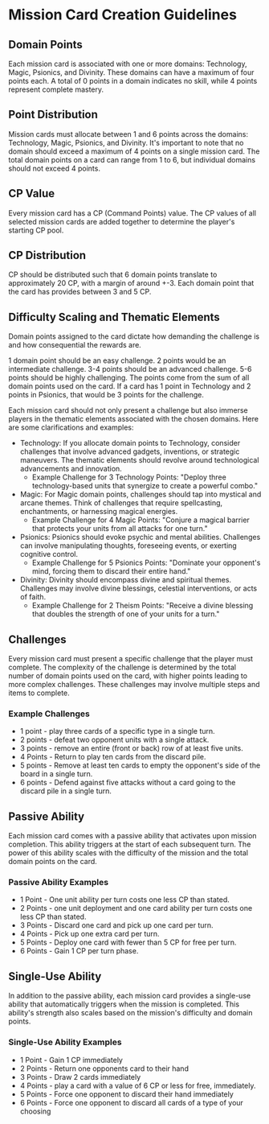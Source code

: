 # Mission Card Creation Guidelines

## Domain Points

Each mission card is associated with one or more domains: Technology, Magic, Psionics, and Divinity. These domains can have a maximum of four points each. A total of 0 points in a domain indicates no skill, while 4 points represent complete mastery.

## Point Distribution

Mission cards must allocate between 1 and 6 points across the domains: Technology, Magic, Psionics, and Divinity. It's important to note that no domain should exceed a maximum of 4 points on a single mission card. The total domain points on a card can range from 1 to 6, but individual domains should not exceed 4 points.

## CP Value

Every mission card has a CP (Command Points) value. The CP values of all selected mission cards are added together to determine the player's starting CP pool.

## CP Distribution

CP should be distributed such that 6 domain points translate to approximately 20 CP, with a margin of around +-3. Each domain point that the card has provides between 3 and 5 CP.

## Difficulty Scaling and Thematic Elements

Domain points assigned to the card dictate how demanding the challenge is and how consequential the rewards are.

1 domain point should be an easy challenge. 2 points would be an intermediate challenge. 3-4 points should be an advanced challenge. 5-6 points should be highly challenging. The points come from the sum of all domain points used on the card. If a card has 1 point in Technology and 2 points in Psionics, that would be 3 points for the challenge.

Each mission card should not only present a challenge but also immerse players in the thematic elements associated with the chosen domains. Here are some clarifications and examples:

  - Technology: If you allocate domain points to Technology, consider challenges that involve advanced gadgets, inventions, or strategic maneuvers. The thematic elements should revolve around technological advancements and innovation.
    - Example Challenge for 3 Technology Points: "Deploy three technology-based units that synergize to create a powerful combo."
  - Magic: For Magic domain points, challenges should tap into mystical and arcane themes. Think of challenges that require spellcasting, enchantments, or harnessing magical energies.
    - Example Challenge for 4 Magic Points: "Conjure a magical barrier that protects your units from all attacks for one turn."
  - Psionics: Psionics should evoke psychic and mental abilities. Challenges can involve manipulating thoughts, foreseeing events, or exerting cognitive control.
    - Example Challenge for 5 Psionics Points: "Dominate your opponent's mind, forcing them to discard their entire hand."
  - Divinity: Divinity should encompass divine and spiritual themes. Challenges may involve divine blessings, celestial interventions, or acts of faith.
    - Example Challenge for 2 Theism Points: "Receive a divine blessing that doubles the strength of one of your units for a turn."

## Challenges

Every mission card must present a specific challenge that the player must complete. The complexity of the challenge is determined by the total number of domain points used on the card, with higher points leading to more complex challenges. These challenges may involve multiple steps and items to complete.

### Example Challenges

- 1 point - play three cards of a specific type in a single turn.
- 2 points - defeat two opponent units with a single attack.
- 3 points - remove an entire (front or back) row of at least five units.
- 4 Points - Return to play ten cards from the discard pile.
- 5 points - Remove at least ten cards to empty the opponent's side of the board in a single turn.
- 6 points - Defend against five attacks without a card going to the discard pile in a single turn.

## Passive Ability

Each mission card comes with a passive ability that activates upon mission completion. This ability triggers at the start of each subsequent turn. The power of this ability scales with the difficulty of the mission and the total domain points on the card.

### Passive Ability Examples

- 1 Point - One unit ability per turn costs one less CP than stated.
- 2 Points - one unit deployment and one card ability per turn costs one less CP than stated.
- 3 Points - Discard one card and pick up one card per turn.
- 4 Points - Pick up one extra card per turn.
- 5 Points - Deploy one card with fewer than 5 CP for free per turn.
- 6 Points - Gain 1 CP per turn phase.

## Single-Use Ability

In addition to the passive ability, each mission card provides a single-use ability that automatically triggers when the mission is completed. This ability's strength also scales based on the mission's difficulty and domain points.

### Single-Use Ability Examples

- 1 Point - Gain 1 CP immediately
- 2 Points - Return one opponents card to their hand
- 3 Points - Draw 2 cards immediately
- 4 Points - play a card with a value of 6 CP or less for free, immediately.
- 5 Points - Force one opponent to discard their hand immediately
- 6 Points - Force one opponent to discard all cards of a type of your choosing